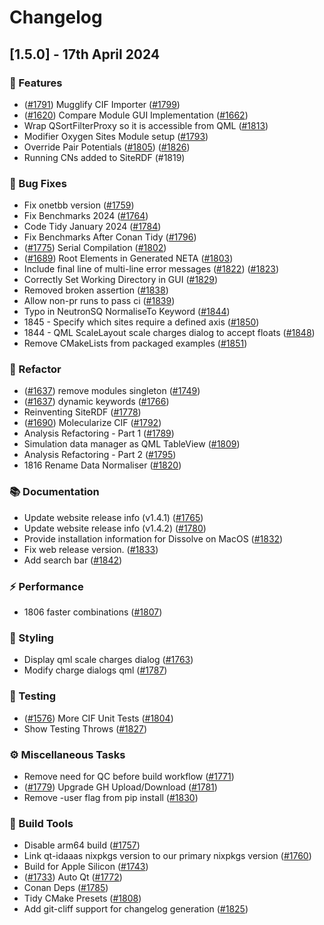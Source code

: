 # Changelog

## [1.5.0] - 17th April 2024

### 🚀 Features

- ([#1791](https://github.com/disorderedmaterials/dissolve/issues/1791)) Mugglify CIF Importer ([#1799](https://github.com/disorderedmaterials/dissolve/issues/1799))
- ([#1620](https://github.com/disorderedmaterials/dissolve/issues/1620)) Compare Module GUI Implementation ([#1662](https://github.com/disorderedmaterials/dissolve/issues/1662))
- Wrap QSortFilterProxy so it is accessible from QML ([#1813](https://github.com/disorderedmaterials/dissolve/issues/1813))
- Modifier Oxygen Sites Module setup ([#1793](https://github.com/disorderedmaterials/dissolve/issues/1793))
- Override Pair Potentials ([#1805](https://github.com/disorderedmaterials/dissolve/issues/1805)) ([#1826](https://github.com/disorderedmaterials/dissolve/issues/1826))
- Running CNs added to SiteRDF (#1819)

### 🐛 Bug Fixes

- Fix onetbb version ([#1759](https://github.com/disorderedmaterials/dissolve/issues/1759))
- Fix Benchmarks 2024 ([#1764](https://github.com/disorderedmaterials/dissolve/issues/1764))
- Code Tidy January 2024 ([#1784](https://github.com/disorderedmaterials/dissolve/issues/1784))
- Fix Benchmarks After Conan Tidy ([#1796](https://github.com/disorderedmaterials/dissolve/issues/1796))
- ([#1775](https://github.com/disorderedmaterials/dissolve/issues/1775)) Serial Compilation ([#1802](https://github.com/disorderedmaterials/dissolve/issues/1802))
- ([#1689](https://github.com/disorderedmaterials/dissolve/issues/1689)) Root Elements in Generated NETA ([#1803](https://github.com/disorderedmaterials/dissolve/issues/1803))
- Include final line of multi-line error messages ([#1822](https://github.com/disorderedmaterials/dissolve/issues/1822)) ([#1823](https://github.com/disorderedmaterials/dissolve/issues/1823))
- Correctly Set Working Directory in GUI ([#1829](https://github.com/disorderedmaterials/dissolve/issues/1829))
- Removed broken assertion ([#1838](https://github.com/disorderedmaterials/dissolve/issues/1838))
- Allow non-pr runs to pass ci ([#1839](https://github.com/disorderedmaterials/dissolve/issues/1839))
- Typo in NeutronSQ NormaliseTo Keyword ([#1844](https://github.com/disorderedmaterials/dissolve/issues/1844))
- 1845 - Specify which sites require a defined axis ([#1850](https://github.com/disorderedmaterials/dissolve/issues/1850))
- 1844 - QML ScaleLayout scale charges dialog to accept floats ([#1848](https://github.com/disorderedmaterials/dissolve/issues/1848))
- Remove CMakeLists from packaged examples ([#1851](https://github.com/disorderedmaterials/dissolve/issues/1851))

### 🚜 Refactor

- ([#1637](https://github.com/disorderedmaterials/dissolve/issues/1637)) remove modules singleton ([#1749](https://github.com/disorderedmaterials/dissolve/issues/1749))
- ([#1637](https://github.com/disorderedmaterials/dissolve/issues/1637)) dynamic keywords ([#1766](https://github.com/disorderedmaterials/dissolve/issues/1766))
- Reinventing SiteRDF ([#1778](https://github.com/disorderedmaterials/dissolve/issues/1778))
- ([#1690](https://github.com/disorderedmaterials/dissolve/issues/1690)) Molecularize CIF ([#1792](https://github.com/disorderedmaterials/dissolve/issues/1792))
- Analysis Refactoring - Part 1 ([#1789](https://github.com/disorderedmaterials/dissolve/issues/1789))
- Simulation data manager as QML TableView ([#1809](https://github.com/disorderedmaterials/dissolve/issues/1809))
- Analysis Refactoring - Part 2 ([#1795](https://github.com/disorderedmaterials/dissolve/issues/1795))
- 1816 Rename Data Normaliser ([#1820](https://github.com/disorderedmaterials/dissolve/issues/1820))

### 📚 Documentation

- Update website release info (v1.4.1) ([#1765](https://github.com/disorderedmaterials/dissolve/issues/1765))
- Update website release info (v1.4.2) ([#1780](https://github.com/disorderedmaterials/dissolve/issues/1780))
- Provide installation information for Dissolve on MacOS ([#1832](https://github.com/disorderedmaterials/dissolve/issues/1832))
- Fix web release version. ([#1833](https://github.com/disorderedmaterials/dissolve/issues/1833))
- Add search bar ([#1842](https://github.com/disorderedmaterials/dissolve/issues/1842))

### ⚡ Performance

- 1806 faster combinations ([#1807](https://github.com/disorderedmaterials/dissolve/issues/1807))

### 🎨 Styling

- Display qml scale charges dialog ([#1763](https://github.com/disorderedmaterials/dissolve/issues/1763))
- Modify charge dialogs qml ([#1787](https://github.com/disorderedmaterials/dissolve/issues/1787))

### 🧪 Testing

- ([#1576](https://github.com/disorderedmaterials/dissolve/issues/1576)) More CIF Unit Tests ([#1804](https://github.com/disorderedmaterials/dissolve/issues/1804))
- Show Testing Throws ([#1827](https://github.com/disorderedmaterials/dissolve/issues/1827))

### ⚙️ Miscellaneous Tasks

- Remove need for QC before build workflow ([#1771](https://github.com/disorderedmaterials/dissolve/issues/1771))
- ([#1779](https://github.com/disorderedmaterials/dissolve/issues/1779)) Upgrade GH Upload/Download ([#1781](https://github.com/disorderedmaterials/dissolve/issues/1781))
- Remove -user flag from pip install ([#1830](https://github.com/disorderedmaterials/dissolve/issues/1830))

### 🔨️ Build Tools

- Disable arm64 build ([#1757](https://github.com/disorderedmaterials/dissolve/issues/1757))
- Link qt-idaaas nixpkgs version to our primary nixpkgs version ([#1760](https://github.com/disorderedmaterials/dissolve/issues/1760))
- Build for Apple Silicon ([#1743](https://github.com/disorderedmaterials/dissolve/issues/1743))
- ([#1733](https://github.com/disorderedmaterials/dissolve/issues/1733)) Auto Qt ([#1772](https://github.com/disorderedmaterials/dissolve/issues/1772))
- Conan Deps ([#1785](https://github.com/disorderedmaterials/dissolve/issues/1785))
- Tidy CMake Presets ([#1808](https://github.com/disorderedmaterials/dissolve/issues/1808))
- Add git-cliff support for changelog generation ([#1825](https://github.com/disorderedmaterials/dissolve/issues/1825))
